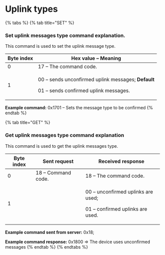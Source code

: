 # Uplink types

{% tabs %}
{% tab title="SET" %}
### Set uplink messages type command explanation.

This command is used to set the uplink message type.&#x20;



| **Byte index** | **Hex value – Meaning**                                                                                              |
| -------------- | -------------------------------------------------------------------------------------------------------------------- |
| 0              | 17 – The command code.                                                                                               |
| 1              | <p>00 – sends unconfirmed uplink messages; <strong>Default</strong></p><p>01 – sends confirmed uplink messages. </p> |

**Example command:** 0x1701 – Sets the message type to be confirmed
{% endtab %}

{% tab title="GET" %}
### Get uplink messages type command explanation

This command is used to get the uplink messages type.



| **Byte index** | **Sent request**   | **Received response**                                                            |
| -------------- | ------------------ | -------------------------------------------------------------------------------- |
| 0              | 18 – Command code. | 18 – The command code.                                                           |
| 1              |                    | <p>00 – unconfirmed uplinks are used;</p><p>01 – confirmed uplinks are used.</p> |

**Example command sent from server:** 0x18;

**Example command response:** 0x1800 => The device uses unconfirmed messages
{% endtab %}
{% endtabs %}
